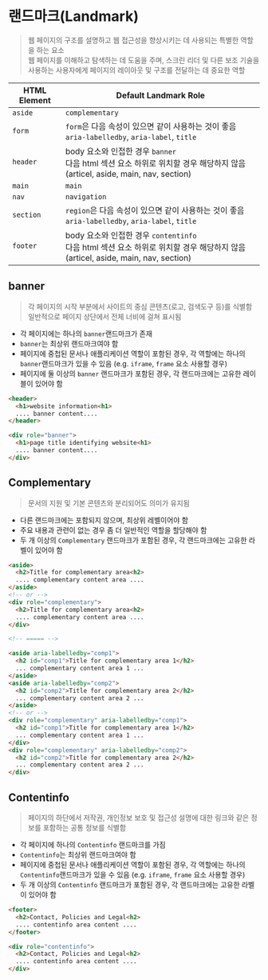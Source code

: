 # 랜드마크(Landmark)
> 웹 페이지의 구조를 설명하고 웹 접근성을 향상시키는 데 사용되는 특별한 역할을 하는 요소 <br/>
> 웹 페이지를 이해하고 탐색하는 데 도움을 주며, 스크린 리더 및 다른 보조 기술을 사용하는 사용자에게 페이지의 레이아웃 및 구조를 전달하는 데 중요한 역할

HTML Element | Default Landmark Role
-- | --
```aside``` | ```complementary```
```form``` | ```form```은 다음 속성이 있으면 같이 사용하는 것이 좋음 ```aria-labelledby```, ```aria-label```, ```title```
```header``` | body 요소와 인접한 경우 ```banner``` <br/>다음 html 섹션 요소 하위로 위치할 경우 해당하지 않음 (articel, aside, main, nav, section)
```main``` | ```main```
```nav``` | ```navigation```
```section``` | ```region```은 다음 속성이 있으면 같이 사용하는 것이 좋음 ```aria-labelledby```, ```aria-label```, ```title```
```footer``` | body 요소와 인접한 경우 ```contentinfo``` <br/> 다음 html 섹션 요소 하위로 위치할 경우 해당하지 않음 (articel, aside, main, nav, section)

## banner
> 각 페이지의 시작 부분에서 사이트의 중심 콘텐츠(로고, 검색도구 등)를 식별함 <br/>
> 일반적으로 페이지 상단에서 전체 너비에 걸쳐 표시됨

* 각 페이지에는 하나의 ```banner```랜드마크가 존재
* ```banner```는 최상위 랜드마크여야 함
* 페이지에 중첩된 문서나 애플리케이션 역할이 포함된 경우, 각 역할에는 하나의 ```banner```랜드마크가 있을 수 있음 (e.g. ```iframe```, ```frame``` 요소 사용할 경우)
* 페이지에 둘 이상의 ```banner``` 랜드마크가 포함된 경우, 각 랜드마크에는 고유한 레이블이 있어야 함

```html
<header>
  <h1>website information<h1>
  .... banner content....
</header>

<div role="banner">
  <h1>page title identifying website<h1>
  .... banner content....
</div>
```


## Complementary 
> 문서의 지원 및 기본 콘텐츠와 분리되어도 의미가 유지됨

* 다른 랜드마크에는 포함되지 않으며, 최상위 레벨이어야 함
* 주요 내용과 관련이 없는 경우 좀 더 일반적인 역할을 할당해야 함
* 두 개 이상의 ```Complementary``` 랜드마크가 포함된 경우, 각 랜드마크에는 고유한 라벨이 있어야 함

```html
<aside>
  <h2>Title for complementary area<h2>
  .... complementary content area ....
</aside>
<!-- or -->
<div role="complementary">
  <h2>Title for complementary area<h2>
  .... complementary content area ....
</div>

<!-- ===== -->

<aside aria-labelledby="comp1">
  <h2 id="comp1">Title for complementary area 1</h2>
  ... complementary content area 1 ...
</aside>
<aside aria-labelledby="comp2">
  <h2 id="comp2">Title for complementary area 2</h2>
  ... complementary content area 2 ...
</aside>
<!-- or -->
<div role="complementary" aria-labelledby="comp1">
  <h2 id="comp1">Title for complementary area 1</h2>
  ... complementary content area 1 ...
</div>
<div role="complementary" aria-labelledby="comp2">
  <h2 id="comp2">Title for complementary area 2</h2>
  ... complementary content area 2 ...
</div>
```

## Contentinfo
> 페이지의 하단에서 저작권, 개인정보 보호 및 접근성 설명에 대한 링크와 같은 정보를 포함하는 공통 정보를 식별함

* 각 페이지에 하나의 ```Contentinfo``` 랜드마크를 가짐
* ```Contentinfo```는 최상위 랜드마크여야 함
* 페이지에 중첩된 문서나 애플리케이션 역할이 포함된 경우, 각 역할에는 하나의 ```Contentinfo```랜드마크가 있을 수 있음 (e.g. ```iframe```, ```frame``` 요소 사용할 경우)
* 두 개 이상의 ```Contentinfo``` 랜드마크가 포함된 경우, 각 랜드마크에는 고유한 라벨이 있어야 함

```html
<footer>
  <h2>Contact, Policies and Legal<h2>
  .... contentinfo area content ....
</footer>

<div role="contentinfo">
  <h2>Contact, Policies and Legal<h2>
  .... contentinfo area content ....
</div>
```
